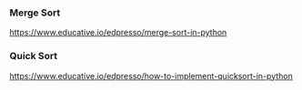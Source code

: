### Merge Sort

https://www.educative.io/edpresso/merge-sort-in-python

### Quick Sort

https://www.educative.io/edpresso/how-to-implement-quicksort-in-python
